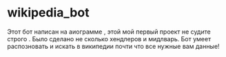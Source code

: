 # wikipedia_bot
Этот бот написан на аиограмме , этой мой первый проект не судите строго . Было сделано не сколько хендлеров и мидлварь. Бот умеет распозновать и искать в википедии почти что все нужные вам данные!
